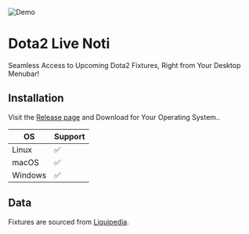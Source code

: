 ![Demo](https://res.cloudinary.com/pyaesoneaung/image/upload/v1691251952/opensources/dota2-live-noti/demo.png)

# Dota2 Live Noti

Seamless Access to Upcoming Dota2 Fixtures, Right from Your Desktop Menubar!

## Installation

Visit the [Release page](https://github.com/PyaeSoneAungRgn/dota2-live-noti/releases) and Download for Your Operating System..

| OS  | Support |
| ------------- | ------------- |
| Linux  | ✅ |
| macOS  | ✅ |
| Windows  | ✅ |

## Data

Fixtures are sourced from [Liquipedia](https://liquipedia.net/dota2/Liquipedia:Upcoming_and_ongoing_matches).

